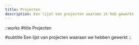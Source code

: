 ```yaml
---
title: Projecten
description: Een lijst van projecten waaraan ik heb gewerkt
---
```


::works
#title
Projecten

#subtitle
Een lijst van projecten waaraan we hebben gewerkt
::
